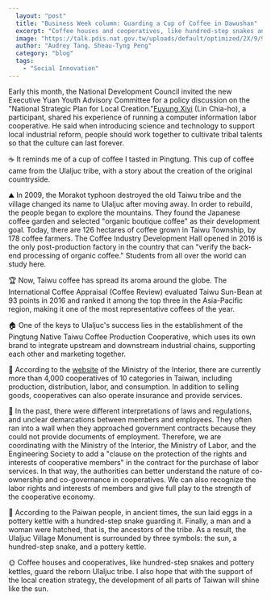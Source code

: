 ```yaml
---
  layout: "post"
  title: "Business Week column: Guarding a Cup of Coffee in Dawushan"
  excerpt: "Coffee houses and cooperatives, like hundred-step snakes and pottery kettles, guard the reborn Ulaljuc tribe. I also hope that with the support of the local creation strategy, the development of all parts of Taiwan will shine like the sun."
  image: "https://talk.pdis.nat.gov.tw/uploads/default/optimized/2X/9/99b5176d6b7441531c1fb302aacc48f10481b2ca_1_690x401.jpg"
  author: "Audrey Tang、Sheau-Tyng Peng"
  category: "blog"
  tags: 
    - "Social Innovation"
---
```

Early this month, the National Development Council invited the new Executive Yuan Youth Advisory Committee for a policy discussion on the "National Strategic Plan for Local Creation."[Fuyung Xiyi](https://advisory.yda.gov.tw/02/userpost/27) (Lin Chia-ho), a participant, shared his experience of running a computer information labor cooperative. He said when introducing science and technology to support local industrial reform, people should work together to cultivate tribal talents so that the culture can last forever.

☕ It reminds me of a cup of coffee I tasted in Pingtung. This cup of coffee came from the Ulaljuc tribe, with a story about the creation of the original countryside. 

⛰ In 2009, the Morakot typhoon destroyed the old Taiwu tribe and the village changed its name to Ulaljuc after moving away. In order to rebuild, the people began to explore the mountains. They found the Japanese coffee garden and selected "organic boutique coffee" as their development goal. Today, there are 126 hectares of coffee grown in Taiwu Township, by 178 coffee farmers. The Coffee Industry Development Hall opened in 2016 is the only post-production factory in the country that can "verify the back-end processing of organic coffee." Students from all over the world can study here.

🏆 Now, Taiwu coffee has spread its aroma around the globe. The International Coffee Appraisal (Coffee Review) evaluated Taiwu Sun-Bean at 93 points in 2016 and ranked it among the top three in the Asia-Pacific region, making it one of the most representative coffees of the year.

🏠 One of the keys to Ulaljuc's success lies in the establishment of the Pingtung Native Taiwu Coffee Production Cooperative, which uses its own brand to integrate upstream and downstream industrial chains, supporting each other and marketing together.

🔗 According to the [website](https://coop.moi.gov.tw/) of the Ministry of the Interior, there are currently more than 4,000 cooperatives of 10 categories in Taiwan, including production, distribution, labor, and consumption. In addition to selling goods, cooperatives can also operate insurance and provide services.

📜 In the past, there were different interpretations of laws and regulations, and unclear demarcations between members and employees. They often ran into a wall when they approached government contracts because they could not provide documents of employment. Therefore, we are coordinating with the Ministry of the Interior, the Ministry of Labor, and the Engineering Society to add a "clause on the protection of the rights and interests of cooperative members" in the contract for the purchase of labor services. In that way, the authorities can better understand the nature of co-ownership and co-governance in cooperatives. We can also recognize the labor rights and interests of members and give full play to the strength of the cooperative economy.

🍯 According to the Paiwan people, in ancient times, the sun laid eggs in a pottery kettle with a hundred-step snake guarding it. Finally, a man and a woman were hatched, that is, the ancestors of the tribe. As a result, the Ulaljuc Village Monument is surrounded by three symbols: the sun, a hundred-step snake, and a pottery kettle.

🌞 Coffee houses and cooperatives, like hundred-step snakes and pottery kettles, guard the reborn Ulaljuc tribe. I also hope that with the support of the local creation strategy, the development of all parts of Taiwan will shine like the sun.

